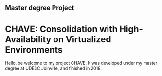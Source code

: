 ## Master degree Project
# CHAVE: Consolidation with High-Availability on Virtualized Environments

Hello, be welcome to my project CHAVE.
It was developed under my master degree at UDESC Joinville, and finished in 2018.


